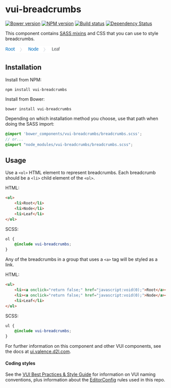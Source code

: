 # vui-breadcrumbs
[![Bower version][bower-image]][bower-url]
[![NPM version][npm-image]][npm-url]
[![Build status][ci-image]][ci-url]
[![Dependency Status][dependencies-image]][dependencies-url]

This component contains [SASS mixins](http://sass-lang.com/) and CSS that you can use to style breadcrumbs.

![screenshot of image actions](/screenshots/sample.png)

## Installation

Install from NPM:
```shell
npm install vui-breadcrumbs
```

Install from Bower:
```shell
bower install vui-breadcrumbs
```

Depending on which installation method you choose, use that path when doing the SASS import:

```scss
@import 'bower_components/vui-breadcrumbs/breadcrumbs.scss';
// or...
@import "node_modules/vui-breadcrumbs/breadcrumbs.scss";
```

## Usage

Use a `<ol>` HTML element to represent breadcrumbs. Each breadcrumb should be a `<li>` child element of the `<ol>`.

HTML:
```html
<ol>
	<li>Root</li>
	<li>Node</li>
	<li>Leaf</li>
</ol>
```

SCSS:
```scss
ol {
	@include vui-breadcrumbs;
}
```

Any of the breadcrumbs in a group that uses a `<a>` tag will be styled as a link.

HTML:
```html
<ul>
	<li><a onclick="return false;" href="javascript:void(0);">Root</a></li>
	<li><a onclick="return false;" href="javascript:void(0);">Node</a></li>
	<li>Leaf</li>
</ul>
```

SCSS:
```scss
ul {
	@include vui-breadcrumbs;
}
```

For further information on this component and other VUI components, see the docs at [ui.valence.d2l.com](http://ui.valence.d2l.com/).

#### Coding styles
See the [VUI Best Practices & Style Guide](https://github.com/Brightspace/valence-ui-docs/wiki/Best-Practices-&-Style-Guide) for information on VUI naming conventions, plus information about the [EditorConfig](http://editorconfig.org) rules used in this repo.

[bower-url]: http://bower.io/search/?q=vui-breadcrumbs
[bower-image]: https://img.shields.io/bower/v/vui-breadcrumbs.svg
[npm-url]: https://www.npmjs.org/package/vui-breadcrumbs
[npm-image]: https://img.shields.io/npm/v/vui-breadcrumbs.svg
[ci-url]: https://travis-ci.org/Brightspace/valence-ui-breadcrumbs
[ci-image]: https://travis-ci.org/Brightspace/valence-ui-breadcrumbs.svg?branch=master
[dependencies-url]: https://david-dm.org/brightspace/valence-ui-breadcrumbs
[dependencies-image]: https://img.shields.io/david/Brightspace/valence-ui-breadcrumbs.svg
